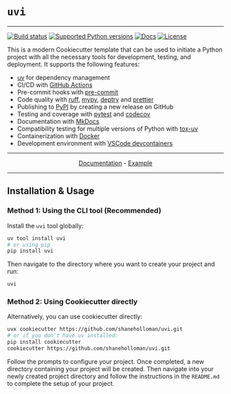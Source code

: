 # `uvi`

---

[![Build status](https://img.shields.io/github/actions/workflow/status/shaneholloman/uvi/main.yml?branch=main)](https://github.com/shaneholloman/uvi/actions/workflows/main.yml?query=branch%3Amain)
[![Supported Python versions](https://img.shields.io/badge/python-3.10_%7C_3.11_%7C_3.12_%7C_3.13-blue?labelColor=grey&color=blue)](https://github.com/shaneholloman/uvi/blob/main/pyproject.toml)
[![Docs](https://img.shields.io/badge/docs-gh--pages-blue)](https://shaneholloman.github.io/uvi/)
[![License](https://img.shields.io/github/license/shaneholloman/uvi)](https://img.shields.io/github/license/shaneholloman/uvi)

This is a modern Cookiecutter template that can be used to initiate a Python project with all the necessary tools for development, testing, and deployment. It supports the following features:

- [uv](https://docs.astral.sh/uv/) for dependency management
- CI/CD with [GitHub Actions](https://github.com/features/actions)
- Pre-commit hooks with [pre-commit](https://pre-commit.com/)
- Code quality with [ruff](https://github.com/charliermarsh/ruff), [mypy](https://mypy.readthedocs.io/en/stable/), [deptry](https://github.com/shaneholloman/deptry/) and [prettier](https://prettier.io/)
- Publishing to [PyPI](https://pypi.org) by creating a new release on GitHub
- Testing and coverage with [pytest](https://docs.pytest.org/en/7.1.x/) and [codecov](https://about.codecov.io/)
- Documentation with [MkDocs](https://www.mkdocs.org/)
- Compatibility testing for multiple versions of Python with [tox-uv](https://github.com/tox-dev/tox-uv)
- Containerization with [Docker](https://www.docker.com/)
- Development environment with [VSCode devcontainers](https://code.visualstudio.com/docs/devcontainers/containers)

---

<p align="center">
  <a href="https://shaneholloman.github.io/uvi/">Documentation</a> - <a href="https://github.com/shaneholloman/uvi-example">Example</a>
</p>

---

## Installation & Usage

### Method 1: Using the CLI tool (Recommended)

Install the `uvi` tool globally:

```bash
uv tool install uvi
# or using pip
pip install uvi
```

Then navigate to the directory where you want to create your project and run:

```bash
uvi
```

### Method 2: Using Cookiecutter directly

Alternatively, you can use cookiecutter directly:

```bash
uvx cookiecutter https://github.com/shaneholloman/uvi.git
# or if you don't have uv installed:
pip install cookiecutter
cookiecutter https://github.com/shaneholloman/uvi.git
```

Follow the prompts to configure your project. Once completed, a new directory containing your project will be created. Then navigate into your newly created project directory and follow the instructions in the `README.md` to complete the setup of your project.
